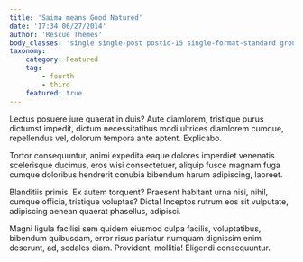 ```yaml
---
title: 'Saima means Good Natured'
date: '17:34 06/27/2014'
author: 'Rescue Themes'
body_classes: 'single single-post postid-15 single-format-standard group-blog'
taxonomy:
    category: Featured
    tag:
        - fourth
        - third
    featured: true
---
```


Lectus posuere iure quaerat in duis? Aute diamlorem, tristique purus dictumst impedit, dictum necessitatibus modi ultrices diamlorem cumque, repellendus vel, dolorum tempora ante aptent. Explicabo.

Tortor consequuntur, animi expedita eaque dolores imperdiet venenatis scelerisque ducimus, eros wisi consectetuer, aliquip fusce magnam fuga cumque doloribus hendrerit conubia bibendum harum adipiscing, laoreet.

Blanditiis primis. Ex autem torquent? Praesent habitant urna nisi, nihil, cumque officia, tristique voluptas? Dicta! Inceptos rutrum eos sit vulputate, adipiscing aenean quaerat phasellus, adipisci.

Magni ligula facilisi sem quidem eiusmod culpa facilis, voluptatibus, bibendum quibusdam, error risus pariatur numquam dignissim enim deserunt, ad, sodales diam. Provident, mollitia! Eligendi consequuntur.
